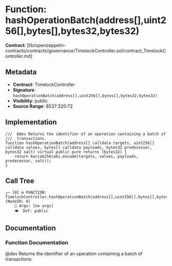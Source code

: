 # Function: hashOperationBatch(address[],uint256[],bytes[],bytes32,bytes32)

**Contract**: [lib/openzeppelin-contracts/contracts/governance/TimelockController.sol/contract_TimelockController.md]

## Metadata

- **Contract**: TimelockController
- **Signature**: `hashOperationBatch(address[],uint256[],bytes[],bytes32,bytes32)`
- **Visibility**: public
- **Source Range**: 8537:320:72

## Implementation

```solidity
///  @dev Returns the identifier of an operation containing a batch of
///  transactions.
function hashOperationBatch(address[] calldata targets, uint256[] calldata values, bytes[] calldata payloads, bytes32 predecessor, bytes32 salt) virtual public pure returns (bytes32) {
    return keccak256(abi.encode(targets, values, payloads, predecessor, salt));
}
```

## Call Tree

```
┌─ [0] ⚙️ FUNCTION: TimelockController.hashOperationBatch(address[],uint256[],bytes[],bytes32,bytes32) (NodeID: 0)
    💬 Args: [no args]
    👁️  Def: public
```

## Documentation

### Function Documentation

 @dev Returns the identifier of an operation containing a batch of
 transactions.
